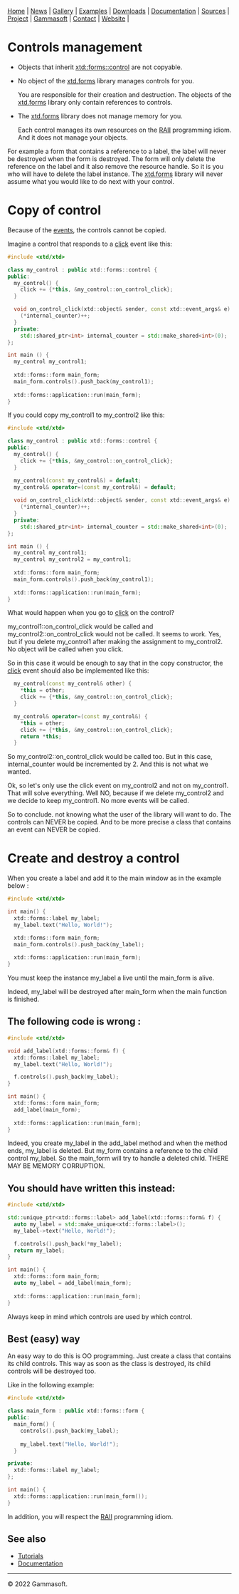  [Home](home.md) | [News](news.md) | [Gallery](gallery.md) | [Examples](examples.md) | [Downloads](downloads.md) | [Documentation](documentation.md) | [Sources](https://github.com/gammasoft71/xtd) | [Project](https://sourceforge.net/projects/xtdpro/) | [Gammasoft](gammasoft.md)  | [Contact](contact.md) | [Website](https://gammasoft71.wixsite.com/xtdpro) |

# Controls management

* Objects that inherit [xtd::forms::control](https://codedocs.xyz/gammasoft71/xtd/classxtd_1_1forms_1_1control.html) are not copyable.
* No object of the [xtd.forms](https://codedocs.xyz/gammasoft71/xtd/group__xtd__forms.html) library manages controls for you. 
  
  You are responsible for their creation and destruction. 
  The objects of the [xtd.forms](https://codedocs.xyz/gammasoft71/xtd/group__xtd__forms.html) library only contain references to controls.

* The [xtd.forms](https://codedocs.xyz/gammasoft71/xtd/group__xtd__forms.html) library does not manage memory for you.
  
  Each control manages its own resources on the [RAII](https://en.wikipedia.org/wiki/Resource_acquisition_is_initialization) programming idiom. And it does not manage your objects.

For example a form that contains a reference to a label, the label will never be destroyed when the form is destroyed.
The form will only delete the reference on the label and it also remove the resource handle. 
So it is you who will have to delete the label instance. The [xtd.forms](https://codedocs.xyz/gammasoft71/xtd/group__xtd__forms.html) library will never assume what you would like to do next with your control.

# Copy of control

Because of the [events](https://github.com/gammasoft71/xtd/blob/master/docs/tutorial_events.md), the controls cannot be copied.

Imagine a control that responds to a [click](https://codedocs.xyz/gammasoft71/xtd/group__events.html#ga651752ad0a3ec381983aa0b367291a68) event like this:

```c++
#include <xtd/xtd>

class my_control : public xtd::forms::control {
public:
  my_control() {
    click += {*this, &my_control::on_control_click};
  }

  void on_control_click(xtd::object& sender, const xtd::event_args& e) {
    (*internal_counter)++;
  }
  private:
    std::shared_ptr<int> internal_counter = std::make_shared<int>(0);
};

int main () {
  my_control my_control1;
  
  xtd::forms::form main_form;
  main_form.controls().push_back(my_control1);
  
  xtd::forms::application::run(main_form);
}
```

If you could copy my_control1 to my_control2 like this:

```c++
#include <xtd/xtd>

class my_control : public xtd::forms::control {
public:
  my_control() {
    click += {*this, &my_control::on_control_click};
  }

  my_control(const my_control&) = default;
  my_control& operator=(const my_control&) = default;
    
  void on_control_click(xtd::object& sender, const xtd::event_args& e) {
    (*internal_counter)++;
  }
  private:
    std::shared_ptr<int> internal_counter = std::make_shared<int>(0);
};

int main () {
  my_control my_control1;
  my_control my_control2 = my_control1;
  
  xtd::forms::form main_form;
  main_form.controls().push_back(my_control1);
  
  xtd::forms::application::run(main_form);
}
```

What would happen when you go to [click](https://codedocs.xyz/gammasoft71/xtd/group__events.html#ga651752ad0a3ec381983aa0b367291a68) on the control?

my_control1::on_control_click would be called and my_control2::on_control_click would not be called. It seems to work.
Yes, but if you delete my_control1 after making the assignment to my_control2. No object will be called when you click.

So in this case it would be enough to say that in the copy constructor, the [click](https://codedocs.xyz/gammasoft71/xtd/group__events.html#ga651752ad0a3ec381983aa0b367291a68) event should also be implemented like this:

```c++
  my_control(const my_control& other) {
    *this = other;
    click += {*this, &my_control::on_control_click};    
  }

  my_control& operator=(const my_control&) {
    *this = other;
    click += {*this, &my_control::on_control_click};
    return *this;    
  }
```

So my_control2::on_control_click would be called too. But in this case, internal_counter would be incremented by 2.
And this is not what we wanted.

Ok, so let's only use the click event on my_control2 and not on my_control1. That will solve everything. Well NO, because if we delete my_control2 and we decide to keep my_control1.
No more events will be called.

So to conclude. not knowing what the user of the library will want to do. 
The controls can NEVER be copied. And to be more precise a class that contains an event can NEVER be copied.

# Create and destroy a control

When you create a label and add it to the main window as in the example below :

```c++
#include <xtd/xtd>

int main() {
  xtd::forms::label my_label;
  my_label.text("Hello, World!");

  xtd::forms::form main_form;
  main_form.controls().push_back(my_label);
  
  xtd::forms::application::run(main_form);
}
```

You must keep the instance my_label a live until the main_form is alive.

Indeed, my_label will be destroyed after main_form when the main function is finished.

## The following code is wrong :

```c++
#include <xtd/xtd>

void add_label(xtd::forms::form& f) {
  xtd::forms::label my_label;
  my_label.text("Hello, World!");

  f.controls().push_back(my_label);
}

int main() {
  xtd::forms::form main_form;
  add_label(main_form);
  
  xtd::forms::application::run(main_form);
}
```

Indeed, you create my_label in the add_label method and when the method ends, my_label is deleted. But my_form contains a reference to the child control my_label.
So the main_form will try to handle a deleted child. THERE MAY BE MEMORY CORRUPTION.

## You should have written this instead:

```c++
#include <xtd/xtd>

std::unique_ptr<xtd::forms::label> add_label(xtd::forms::form& f) {
  auto my_label = std::make_unique<xtd::forms::label>();
  my_label->text("Hello, World!");

  f.controls().push_back(*my_label);
  return my_label;
}

int main() {
  xtd::forms::form main_form;
  auto my_label = add_label(main_form);
  
  xtd::forms::application::run(main_form);
}
```

Always keep in mind which controls are used by which control.

## Best (easy) way

An easy way to do this is OO programming. Just create a class that contains its child controls. 
This way as soon as the class is destroyed, its child controls will be destroyed too. 

Like in the following example:

```c++
#include <xtd/xtd>

class main_form : public xtd::forms::form {
public:
  main_form() {
    controls().push_back(my_label);
    
    my_label.text("Hello, World!");
  }

private:
  xtd::forms::label my_label;
};

int main() {
  xtd::forms::application::run(main_form());
}
```

In addition, you will respect the [RAII](https://en.wikipedia.org/wiki/Resource_acquisition_is_initialization) programming idiom.

## See also

* [Tutorials](tutorials.md)
* [Documentation](documentation.md)

______________________________________________________________________________________________

© 2022 Gammasoft.
